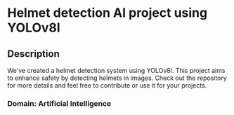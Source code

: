 # Helmet detection AI project using YOLOv8l

## Description 
We've created a helmet detection system using YOLOv8l. This project aims to enhance safety by detecting helmets in images. Check out the repository for more details and feel free to contribute or use it for your projects.

### Domain: Artificial Intelligence
